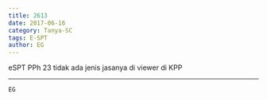 ```yaml
---
title: 2613
date: 2017-06-16
category: Tanya-SC
tags: E-SPT
author: EG
---
```


eSPT PPh 23 tidak ada jenis jasanya di viewer di KPP

---



`EG`
